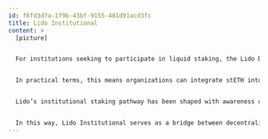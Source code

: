 ```yaml
---
id: f6fd3d7a-1f9b-43bf-9155-481d91acd3fc
title: Lido Institutional
content: >
  [picture]


  For institutions seeking to participate in liquid staking, the Lido DAO offers a dedicated path: institutional staking via the stETH token. Rather than setting up and running validators in-house, an endeavor that demands significant capital, infrastructure, monitoring, and operations, institutions can delegate ETH to Lido’s protocol, receive stETH, and retain full liquidity and on-chain transparency. 


  In practical terms, this means organizations can integrate stETH into their existing custody, treasury, and trading workflows while staking rewards accumulate automatically on-chain. Institutions benefit from a diversified and professionally managed validator set, slack exposure to validator-slashing risks, and access to native integrations with trusted infrastructure providers such as Fireblocks, BitGo, and Copper. 


  Lido’s institutional staking pathway has been shaped with awareness of the specific requirements of larger organizations, including the need for compliance processes, custody management, and alignment with internal governance or risk controls. These features ensure that institutions can participate in network security and staking rewards while maintaining the procedural standards expected in their operations.


  In this way, Lido Institutional serves as a bridge between decentralized staking and traditional institutional practices, enabling participation in Ethereum’s consensus process while maintaining flexibility, transparency, and operational compatibility with enterprise infrastructure.
---
```

